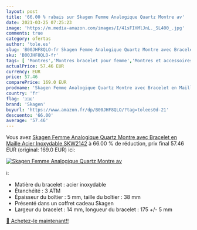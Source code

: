 ```yaml
---
layout: post
title: '66.00 % rabais sur Skagen Femme Analogique Quartz Montre av'
date: 2021-03-25 07:25:23
image: 'https://m.media-amazon.com/images/I/41sFIHMlJnL._SL400_.jpg'
comments: true
category: ofertas
author: 'tole.es'
slug: 'B00JHF8QLO-fr Skagen Femme Analogique Quartz Montre avec Bracelet en...'
sku: 'B00JHF8QLO-fr'
tags: [ 'Montres','Montres bracelet pour femme','Montres et accessoires','Montres femme','skagen', ]
actualPrice: 57.46 EUR
currency: EUR
price: 57.46
comparePrice: 169.0 EUR
prodname: 'Skagen Femme Analogique Quartz Montre avec Bracelet en Maille Acier Inoxydable SKW2142'
country: 'fr'
flag: '🇫🇷'
brand: 'Skagen'
buyurl: 'https://www.amazon.fr/dp/B00JHF8QLO/?tag=tolees0d-21'
descuento: '66.00'
average: '57.46'
---
```


Vous avez [Skagen Femme Analogique Quartz Montre avec Bracelet en Maille Acier Inoxydable SKW2142](https://www.amazon.fr/dp/B00JHF8QLO/?tag=tolees0d-21)  à  66.00 % de réduction, prix final  57.46 EUR (original: 169.0 EUR) ici:

[![Skagen Femme Analogique Quartz Montre av](https://m.media-amazon.com/images/I/41sFIHMlJnL._SL400_.jpg)](https://www.amazon.fr/dp/B00JHF8QLO/?tag=tolees0d-21)

ℹ️:

- Matière du bracelet : acier inoxydable
- Étanchéité : 3 ATM
- Épaisseur du boîtier : 5 mm, taille du boîtier : 38 mm
- Présenté dans un coffret cadeau Skagen
- Largeur du bracelet : 14 mm, longueur du bracelet : 175 +/- 5 mm

[🛒 Achetez-le maintenant!!](https://www.amazon.fr/dp/B00JHF8QLO/?tag=tolees0d-21)
